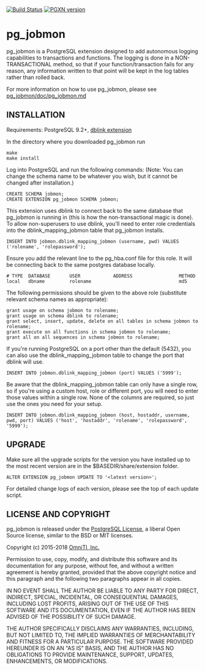 [![Build Status](https://travis-ci.com/omniti-labs/pg_jobmon.svg?branch=master)](https://travis-ci.com/omniti-labs/pg_jobmon)
[![PGXN version](https://badge.fury.io/pg/pg_jobmon.svg)](https://badge.fury.io/pg/pg_jobmon)

pg_jobmon
=========

pg_jobmon is a PostgreSQL extension designed to add autonomous logging capabilities to transactions and functions. The logging is done in a NON-TRANSACTIONAL method, so that if your function/transaction fails for any reason, any information written to that point will be kept in the log tables rather than rolled back.

For more information on how to use pg_jobmon, please see [pg_jobmon/doc/pg_jobmon.md](doc/pg_jobmon.md)


INSTALLATION
------------

Requirements: PostgreSQL 9.2+, [dblink extension](https://www.postgresql.org/docs/current/static/dblink.html)

In the directory where you downloaded pg_jobmon run

    make
    make install

Log into PostgreSQL and run the following commands: 
(Note: You can change the schema name to be whatever you wish, but it cannot be changed after installation.)

    CREATE SCHEMA jobmon;
    CREATE EXTENSION pg_jobmon SCHEMA jobmon;

This extension uses dblink to connect back to the same database that pg_jobmon is running in (this is how the non-transactional magic is done). To allow non-superusers to use dblink, you'll need to enter role credentials into the dblink_mapping_jobmon table that pg_jobmon installs.
    
    INSERT INTO jobmon.dblink_mapping_jobmon (username, pwd) VALUES ('rolename', 'rolepassword');

Ensure you add the relevant line to the pg_hba.conf file for this role. It will be connecting back to the same postgres database locally.
    
    # TYPE  DATABASE       USER            ADDRESS                 METHOD
    local   dbname         rolename                                md5

The following permissions should be given to the above role (substitute relevant schema names as appropriate):
    
    grant usage on schema jobmon to rolename;
    grant usage on schema dblink to rolename;
    grant select, insert, update, delete on all tables in schema jobmon to rolename;
    grant execute on all functions in schema jobmon to rolename;
    grant all on all sequences in schema jobmon to rolename;

If you're running PostgreSQL on a port other than the default (5432), you can also use the dblink_mapping_jobmon table to change the port that dblink will use.

    INSERT INTO jobmon.dblink_mapping_jobmon (port) VALUES ('5999');

Be aware that the dblink_mapping_jobmon table can only have a single row, so if you're using a custom host, role or different port, you will need to enter those values within a single row. None of the columns are required, so just use the ones you need for your setup.

    INSERT INTO jobmon.dblink_mapping_jobmon (host, hostaddr, username, pwd, port) VALUES ('host', 'hostaddr', 'rolename', 'rolepassword', '5999');

UPGRADE
-------

Make sure all the upgrade scripts for the version you have installed up to the most recent version are in the $BASEDIR/share/extension folder. 

    ALTER EXTENSION pg_jobmon UPDATE TO '<latest version>';

For detailed change logs of each version, please see the top of each update script.

LICENSE AND COPYRIGHT
---------------------

pg_jobmon is released under the [PostgreSQL License](https://opensource.org/licenses/PostgreSQL), a liberal Open Source license, similar to the BSD or MIT licenses.

Copyright (c) 2015-2018 [OmniTI, Inc.](https://omniti.com)

Permission to use, copy, modify, and distribute this software and its documentation for any purpose, without fee, and without a written agreement is hereby granted, provided that the above copyright notice and this paragraph and the following two paragraphs appear in all copies.

IN NO EVENT SHALL THE AUTHOR BE LIABLE TO ANY PARTY FOR DIRECT, INDIRECT, SPECIAL, INCIDENTAL, OR CONSEQUENTIAL DAMAGES, INCLUDING LOST PROFITS, ARISING OUT OF THE USE OF THIS SOFTWARE AND ITS DOCUMENTATION, EVEN IF THE AUTHOR HAS BEEN ADVISED OF THE POSSIBILITY OF SUCH DAMAGE.

THE AUTHOR SPECIFICALLY DISCLAIMS ANY WARRANTIES, INCLUDING, BUT NOT LIMITED TO, THE IMPLIED WARRANTIES OF MERCHANTABILITY AND FITNESS FOR A PARTICULAR PURPOSE. THE SOFTWARE PROVIDED HEREUNDER IS ON AN "AS IS" BASIS, AND THE AUTHOR HAS NO OBLIGATIONS TO PROVIDE MAINTENANCE, SUPPORT, UPDATES, ENHANCEMENTS, OR MODIFICATIONS.
